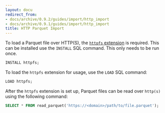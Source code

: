 ```yaml
---
layout: docu
redirect_from:
- docs/archive/0.9.2/guides/import/http_import
- docs/archive/0.9.1/guides/import/http_import
title: HTTP Parquet Import
---
```


To load a Parquet file over HTTP(S), the [`httpfs` extension](../../extensions/httpfs) is required. This can be installed use the `INSTALL` SQL command. This only needs to be run once.

```sql
INSTALL httpfs;
```

To load the `httpfs` extension for usage, use the `LOAD` SQL command:

```sql
LOAD httpfs;
```

After the `httpfs` extension is set up, Parquet files can be read over `http(s)` using the following command:

```sql
SELECT * FROM read_parquet('https://<domain>/path/to/file.parquet');
```